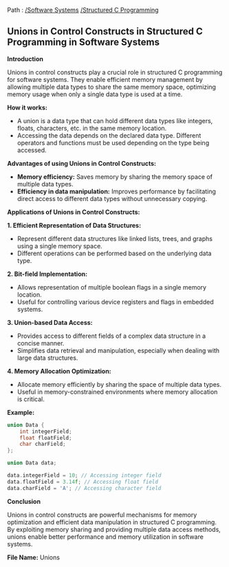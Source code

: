 Path : [/Software Systems](../../index.md) [/Structured C Programming](../index.md)
## Unions in Control Constructs in Structured C Programming in Software Systems

**Introduction**

Unions in control constructs play a crucial role in structured C programming for software systems. They enable efficient memory management by allowing multiple data types to share the same memory space, optimizing memory usage when only a single data type is used at a time.

**How it works:**

- A union is a data type that can hold different data types like integers, floats, characters, etc. in the same memory location.
- Accessing the data depends on the declared data type. Different operators and functions must be used depending on the type being accessed.


**Advantages of using Unions in Control Constructs:**

- **Memory efficiency:** Saves memory by sharing the memory space of multiple data types.
- **Efficiency in data manipulation:** Improves performance by facilitating direct access to different data types without unnecessary copying.


**Applications of Unions in Control Constructs:**

**1. Efficient Representation of Data Structures:**

- Represent different data structures like linked lists, trees, and graphs using a single memory space.
- Different operations can be performed based on the underlying data type.


**2. Bit-field Implementation:**

- Allows representation of multiple boolean flags in a single memory location.
- Useful for controlling various device registers and flags in embedded systems.


**3. Union-based Data Access:**

- Provides access to different fields of a complex data structure in a concise manner.
- Simplifies data retrieval and manipulation, especially when dealing with large data structures.


**4. Memory Allocation Optimization:**

- Allocate memory efficiently by sharing the space of multiple data types.
- Useful in memory-constrained environments where memory allocation is critical.


**Example:**

```c
union Data {
    int integerField;
    float floatField;
    char charField;
};

union Data data;

data.integerField = 10; // Accessing integer field
data.floatField = 3.14f; // Accessing float field
data.charField = 'A'; // Accessing character field
```

**Conclusion**

Unions in control constructs are powerful mechanisms for memory optimization and efficient data manipulation in structured C programming. By exploiting memory sharing and providing multiple data access methods, unions enable better performance and memory utilization in software systems.

**File Name:** Unions

